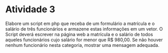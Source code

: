 # Atividade 3

Elabore um script em php que receba de um formulário a matrícula e o salário de três funcionários e armazene estas informações em um vetor.
O Script deverá escrever na página web a matrícula e o salário de todos aqueles funcionários cujo salário for menor que R$ 980,00.
Se não houver nenhum funcionário nesta categoria, mostrar uma mensagem adequada.
